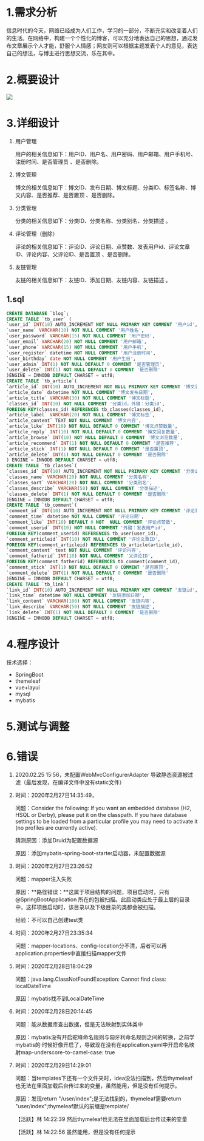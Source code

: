 #  1.需求分析

信息时代的今天，网络已经成为人们工作，学习的一部分，不断充实和改变着人们的生活。在网络中，构建一个个性化的博客，可以充分地表达自己的思想，通过发布文章展示个人才能，舒服个人情感；网友则可以根据主题发表个人的意见，表达自己的想法，与博主进行思想交流，乐在其中。

# 2.概要设计

![](http://assets.processon.com/chart_image/5e52708de4b02bc3ad5cc427.png)

# 3.详细设计

1. 用户管理

   用户的相关信息如下：用户ID、用户名、用户密码、用户邮箱、用户手机号、注册时间、是否管理员 、是否删除。

2. 博文管理

   博文的相关信息如下：博文ID、发布日期、博文标题、分类ID、标签名称、博文内容、是否推荐、是否置顶  、是否删除。

3. 分类管理

   分类的相关信息如下：分类ID、分类名称、分类别名、分类描述 。

4. 评论管理（删除）

   评论的相关信息如下：评论ID、评论日期、点赞数、发表用户id、评论文章ID、评论内容、父评论ID、是否置顶  、是否删除。

5. 友链管理

   友链的相关信息如下：友链ID、添加日期、友链内容、友链描述 。

## 1.sql

```sql
CREATE DATABASE `blog`;
CREATE TABLE `tb_user` (
`user_id` INT(10) AUTO_INCREMENT NOT NULL PRIMARY KEY COMMENT '用户id',
`user_name` VARCHAR(10) NOT NULL COMMENT '用户姓名',
`user_password` VARCHAR(15) NOT NULL COMMENT '用户密码',
`user_email` VARCHAR(20) NOT NULL COMMENT '用户邮箱',
`user_phone` VARCHAR(15) NOT NULL COMMENT '用户手机',
`user_register` datetime NOT NULL COMMENT '用户注册时间',
`user_birthday` date NOT NULL COMMENT '用户生日',
`user_admin` INT(1) NOT NULL DEFAULT 0 COMMENT '是否管理员',
`user_delete` INT(1) NOT NULL DEFAULT 0 COMMENT '是否删除'
)ENGINE = INNODB DEFAULT CHARSET = utf8;
CREATE TABLE `tb_article`(
`article_id` INT(10) AUTO_INCREMENT NOT NULL PRIMARY KEY COMMENT '博文id',
`article_date` datetime NOT NULL COMMENT '博文发布日期',
`article_title` VARCHAR(30) NOT NULL COMMENT '博文标题',
`classes_id` INT(10) NOT NULL COMMENT '分类id，外键：分类id',
FOREIGN KEY(classes_id) REFERENCES tb_classes(classes_id),
`article_label` VARCHAR(20) NOT NULL COMMENT '博文标签',
`article_content` TEXT NOT NULL COMMENT '博文内容',
`article_like` INT(10) NOT NULL DEFAULT 0 COMMENT '博文点赞数量',
`article_reply` INT(10) NOT NULL DEFAULT 0 COMMENT '博文回复数量',
`article_browse` INT(10) NOT NULL DEFAULT 0 COMMENT '博文浏览数量',
`article_recommend` INT(1) NOT NULL DEFAULT 0 COMMENT '是否推荐',
`article_stick` INT(1) NOT NULL DEFAULT 0 COMMENT '是否置顶',
`article_delete` INT(1) NOT NULL DEFAULT 0 COMMENT '是否删除'
) ENGINE = INNODB DEFAULT CHARSET = utf8;
CREATE TABLE `tb_classes`(
`classes_id` INT(10) AUTO_INCREMENT NOT NULL PRIMARY KEY COMMENT '分类id',
`classes_name` VARCHAR(20) NOT NULL COMMENT '分类名称',
`classes_sort` VARCHAR(20) NOT NULL COMMENT '分类别名',
`classes_describe` VARCHAR(50) NOT NULL COMMENT '分类描述',
`classes_delete` INT(1) NOT NULL DEFAULT 0 COMMENT '是否删除'
)ENGINE = INNODB DEFAULT CHARSET = utf8;
CREATE TABLE `tb_comment`(
`comment_id` INT(10) AUTO_INCREMENT NOT NULL PRIMARY KEY COMMENT '评论ID',
`comment_time` datetime NOT NULL COMMENT '评论日期',
`comment_like` INT(10) DEFAULT 0 NOT  NULL COMMENT '评论点赞数',
`comment_userid` INT(10) NOT NULL COMMENT '外键：发表用户id',
FOREIGN KEY(comment_userid) REFERENCES tb_user(user_id),
`comment_articleid` INT(10) NOT NULL COMMENT '评论文章ID',
FOREIGN KEY(comment_articleid) REFERENCES tb_article(article_id),
`comment_content` text NOT NULL COMMENT '评论内容',
`comment_fatherid` INT(10) NOT NULL COMMENT '父评论ID',
FOREIGN KEY(comment_fatherid) REFERENCES tb_comment(comment_id),
`comment_stick` INT(1) NOT NULL DEFAULT 0 COMMENT '是否置顶',
`comment_delete` INT(1) NOT NULL DEFAULT 0 COMMENT '是否删除'
)ENGINE = INNODB DEFAULT CHARSET = utf8;
CREATE TABLE `tb_link`(
`link_id` INT(10) AUTO_INCREMENT NOT NULL PRIMARY KEY COMMENT '友链id',
`link_time` datetime NOT NULL COMMENT '友链添加日期',
`link_content` VARCHAR(100) NOT NULL COMMENT '友链内容',
`link_describe` VARCHAR(50) NOT NULL COMMENT '友链描述',
`link_delete` INT(1) NOT NULL DEFAULT 0 COMMENT '是否删除'
)ENGINE = INNODB DEFAULT CHARSET = utf8;
```



# 4.程序设计

技术选择：

- SpringBoot
- themeleaf
- vue+layui
- mysql
- mybatis

# 5.测试与调整

# 6.错误

1. 2020.02.25 15:56，未配置WebMvcConfigurerAdapter 导致静态资源被过滤（最后发现，在编译文件中没有static文件）

2. 时间：2020年2月27日14:35:49，

   问题：Consider the following:
   	If you want an embedded database (H2, HSQL or Derby), please put it on the classpath.
   	If you have database settings to be loaded from a particular profile you may need to activate it (no profiles are currently active).

   猜测原因：添加Druid为配置数据源

   原因：添加mybatis-spring-boot-starter启动器，未配置数据源

3. 时间：2020年2月27日23:26:52

   问题：mapper注入失败

   原因：**路径错误：**这属于项目结构的问题，项目启动时，只有@SpringBootApplication 所在的包被扫描。此启动类应处于最上层的目录中，这样项目启动时，该目录以及下级目录的类都会被扫描。

   经验：不可以自己创建test类

4. 时间：2020年2月27日23:35:34

   问题：mapper-locations、config-location分不清，后者可以再application.properties中直接扫描mapper文件
   
5. 时间：2020年2月28日18:04:29

   问题：java.lang.ClassNotFoundException: Cannot find class: localDateTime

   原因：mybatis找不到LocalDateTime

6. 时间：2020年2月28日20:14:45

   问题：能从数据库查出数据，但是无法映射到实体类中

   原因：mybatis没有开启驼峰命名规则与匈牙利命名规则之间的转换，之前学mybatis的·时候好像开启了，导致现在没有在application.yaml中开启命名映射map-underscore-to-camel-case: true
   
7. 时间：2020年2月29日14:29:01

   问题：当templates下还有一个文件夹时，idea没法扫描到，然后thymeleaf也无法在里面加载后台传过来的变量，虽然能用，但是没有任何提示。

   原因：发现return "/user/index";是无法找到的，thymeleaf需要return "user/index";thymeleaf默认的前缀是template/

   【活跃】林 14:22:39
   然后thymeleaf也无法在里面加载后台传过来的变量

   【活跃】林 14:22:56
   虽然能用，但是没有任何提示

